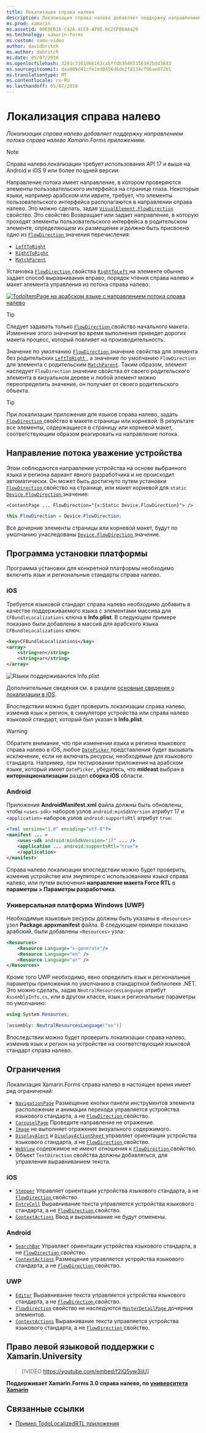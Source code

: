```yaml
---
title: Локализация справа налево
description: Локализация справа налево добавляет поддержку направлением потока справа налево Xamarin.Forms приложениям.
ms.prod: xamarin
ms.assetid: 90E0CB16-C42A-4CC8-A70E-0C2CFB64A429
ms.technology: xamarin-forms
ms.custom: xamu-video
author: davidbritch
ms.author: dabritch
ms.date: 05/07/2018
ms.openlocfilehash: 3201c3161d66163cabffdb36465356192bdd3843
ms.sourcegitcommit: daa089d41cfe1ed0456d6de2f8134cf96ae072b1
ms.translationtype: MT
ms.contentlocale: ru-RU
ms.lasthandoff: 05/07/2018
---
```

# <a name="right-to-left-localization"></a>Локализация справа налево

_Локализация справа налево добавляет поддержку направлением потока справа налево Xamarin.Forms приложениям._

> [!NOTE]
> Справа налево локализации требует использования API 17 и выше на Android и iOS 9 или более поздней версии.

Направление потока имеет направление, в котором проверяются элементы пользовательского интерфейса на странице глаза. Некоторые языки, например арабском или иврите, требует, что элементы пользовательского интерфейса располагаются в направлении справа налево. Это можно сделать, задав [ `VisualElement.FlowDirection` ](xref:Xamarin.Forms.VisualElement.FlowDirection) свойство. Это свойство Возвращает или задает направление, в которую проходят элементы пользовательского интерфейса в родительском элементе, определяющем их размещение и должно быть присвоено одно из [ `FlowDirection` ](xref:Xamarin.Forms.FlowDirection) значения перечисления:

- [`LeftToRight`](xref:Xamarin.Forms.FlowDirection.LeftToRight)
- [`RightToRight`](xref:Xamarin.Forms.FlowDirection.RightToLeft)
- [`MatchParent`](xref:Xamarin.Forms.FlowDirection.MatchParent)

Установка [ `FlowDirection` ](xref:Xamarin.Forms.VisualElement.FlowDirection) свойства [ `RightToLeft` ](xref:Xamarin.Forms.FlowDirection.RightToLeft) на элементе обычно задает способ выравнивания вправо, порядок чтения справа налево и макет элемента управления из потока справа налево:

[![TodoItemPage на арабском языке с направлением потока справа налево](rtl-images/TodoItemPage-Arabic.png "TodoItemPage на арабском языке с направлением потока справа налево")](rtl-images/TodoItemPage-Arabic-Large.png#lightbox "TodoItemPage на арабском языке с направлением потока справа налево")

> [!TIP]
> Следует задавать только [ `FlowDirection` ](xref:Xamarin.Forms.VisualElement.FlowDirection) свойство начального макета. Изменение этого значения во время выполнения приведет дорогих макета процесс, который повлияет на производительность.

Значение по умолчанию [ `FlowDirection` ](xref:Xamarin.Forms.VisualElement.FlowDirection) значение свойства для элемента без родительских [ `LeftToRight` ](xref:Xamarin.Forms.FlowDirection.LeftToRight), а значение по умолчанию `FlowDirection` для элемента с родительским [ `MatchParent`](xref:Xamarin.Forms.FlowDirection.MatchParent). Таким образом, элемент наследует `FlowDirection` значение свойства от своего родительского элемента в визуальном дереве и любой элемент можно переопределить значение, он получает от своего родительского объекта.

> [!TIP]
> При локализации приложения для языков справа налево, задать [ `FlowDirection` ](xref:Xamarin.Forms.VisualElement.FlowDirection) свойство в макете страницы или корневой. В результате все элементы, содержащиеся в страницу или корневой макет, соответствующим образом реагировать на направление потока.

## <a name="respecting-device-flow-direction"></a>Направление потока уважение устройства

Этом соблюдаются направление устройства на основе выбранного языка и региона вариант явного разработчика и не происходит автоматически. Он может быть достигнуто путем установки [ `FlowDirection` ](xref:Xamarin.Forms.VisualElement.FlowDirection) свойство на странице, или макет корневой для `static` [ `Device.FlowDirection` ](xref:Xamarin.Forms.Device.FlowDirection) значение:

```xaml
<ContentPage ... FlowDirection="{x:Static Device.FlowDirection}"> />
```

```csharp
this.FlowDirection = Device.FlowDirection;
```

Все дочерние элементы страницы или корневой макет, будут по умолчанию унаследованы [ `Device.FlowDirection` ](xref:Xamarin.Forms.Device.FlowDirection) значение.

## <a name="platform-setup"></a>Программа установки платформы

Программа установки для конкретной платформы необходимо включить язык и региональные стандарты справа налево.

### <a name="ios"></a>iOS

Требуется языковой стандарт справа налево необходимо добавить в качестве поддерживаемого языка с элементами массива для `CFBundleLocalizations` ключа в **Info.plist**. В следующем примере показано были добавлены в массив для арабского языка `CFBundleLocalizations` ключ:

```xml
<key>CFBundleLocalizations</key>
<array>
    <string>en</string>
    <string>ar</string>
</array>
```

![Языки поддерживаются Info.plist](rtl-images/ios-locales.png "Info.plist поддерживаемые языки")

Дополнительные сведения см. в разделе [основные сведения о локализации в iOS](https://docs.microsoft.com/en-gb/xamarin/ios/app-fundamentals/localization/#localization-basics-in-ios).

Впоследствии можно будет проверить локализации справа налево, изменив язык и регион, в симуляторе устройства или справа налево языковой стандарт, который был указан в **Info.plist**.

> [!WARNING]
> Обратите внимание, что при изменении языка и региона языкового справа налево в iOS, любое [ `DatePicker` ](xref:Xamarin.Forms.DatePicker) представления будет вызывать исключение, если не включать ресурсы, необходимые для языкового стандарта. Например, при тестировании приложения на арабском языке, который имеет `DatePicker`, убедитесь, что **mideast** выбран в **интернационализации** раздел **сборка iOS** области.

### <a name="android"></a>Android

Приложения **AndroidManifest.xml** файла должны быть обновлены, чтобы `<uses-sdk>` наборов узлов `android:minSdkVersion` атрибут 17 и `<application>` наборов узлов `android:supportsRtl` атрибут `true`:

```xml
<?xml version="1.0" encoding="utf-8"?>
<manifest ... >
    <uses-sdk android:minSdkVersion="17" ... />
    <application ... android:supportsRtl="true">
    </application>
</manifest>
```

Справа налево локализации впоследствии можно будет проверить, изменив устройстве или эмуляторе с использованием языка справа налево, или путем включения **направление макета Force RTL** в **параметры > Параметры разработчика**.

### <a name="universal-windows-platform-uwp"></a>Универсальная платформа Windows (UWP)

Необходимые языковые ресурсы должны быть указаны в `<Resources>` узел **Package.appxmanifest** файла. В следующем примере показано арабский, были добавлены `<Resources>` узла:

```xml
<Resources>
    <Resource Language="x-generate"/>
    <Resource Language="en" />
    <Resource Language="ar" />
</Resources>
```

Кроме того UWP необходимо, явно определить язык и региональные параметры приложения по умолчанию в стандартной библиотеке .NET. Это можно сделать, задав `NeutralResourcesLanguage` атрибут `AssemblyInfo.cs`, или в другом классе, язык и региональные параметры по умолчанию:

```csharp
using System.Resources;

[assembly: NeutralResourcesLanguage("en")]
```

Впоследствии можно будет проверить локализации справа налево, изменив язык и регион на устройстве на соответствующий языковой стандарт справа налево.

## <a name="limitations"></a>Ограничения

Локализация Xamarin.Forms справа налево в настоящее время имеет ряд ограничений:

- [`NavigationPage`](xref:Xamarin.Forms.NavigationPage) Размещение кнопки панели инструментов элемента расположение и анимации перехода управляется устройства языкового стандарта, а не [ `FlowDirection` ](xref:Xamarin.Forms.VisualElement.FlowDirection) свойство.
- [`CarouselPage`](xref:Xamarin.Forms.CarouselPage) Проведите направление не отражение.
- [`Image`](xref:Xamarin.Forms.Image) не выполняет отражение визуального содержимого.
- [`DisplayAlert`](https://developer.xamarin.com/api/member/Xamarin.Forms.Page.DisplayAlert/p/System.String/System.String/System.String/) и [ `DisplayActionSheet` ](https://developer.xamarin.com/api/member/Xamarin.Forms.Page.DisplayActionSheet/p/System.String/System.String/System.String/System.String[]/) управляет ориентации устройства языкового стандарта, а не [ `FlowDirection` ](xref:Xamarin.Forms.VisualElement.FlowDirection) свойство.
- [`WebView`](xref:Xamarin.Forms.WebView) содержимое не имеют отношения к [ `FlowDirection` ](xref:Xamarin.Forms.VisualElement.FlowDirection) свойство.
- Объект `TextDirection` свойства должны добавляться, для управления выравниванием текста.

### <a name="ios"></a>iOS

- [`Stepper`](xref:Xamarin.Forms.Stepper) Управляет ориентации устройства языкового стандарта, а не [ `FlowDirection` ](xref:Xamarin.Forms.VisualElement.FlowDirection) свойство.
- [`EntryCell`](xref:Xamarin.Forms.EntryCell) Выравнивание текста управляется устройства языкового стандарта, а не [ `FlowDirection` ](xref:Xamarin.Forms.VisualElement.FlowDirection) свойство.
- [`ContextActions`](xref:Xamarin.Forms.Cell.ContextActions) Ввод и выравнивание не будут отменены.

### <a name="android"></a>Android

- [`SearchBar`](xref:Xamarin.Forms.SearchBar) Управляет ориентации устройства языкового стандарта, а не [ `FlowDirection` ](xref:Xamarin.Forms.VisualElement.FlowDirection) свойство.
- [`ContextActions`](xref:Xamarin.Forms.Cell.ContextActions) Размещение управляется устройства языкового стандарта, а не [ `FlowDirection` ](xref:Xamarin.Forms.VisualElement.FlowDirection) свойство.

### <a name="uwp"></a>UWP

- [`Editor`](xref:Xamarin.Forms.Editor) Выравнивание текста управляется устройства языкового стандарта, а не [ `FlowDirection` ](xref:Xamarin.Forms.VisualElement.FlowDirection) свойство.
- [`FlowDirection`](xref:Xamarin.Forms.VisualElement.FlowDirection) свойство не наследуются [ `MasterDetailPage` ](xref:Xamarin.Forms.MasterDetailPage) дочерних элементов.
- [`ContextActions`](xref:Xamarin.Forms.Cell.ContextActions) Выравнивание текста управляется устройства языкового стандарта, а не [ `FlowDirection` ](xref:Xamarin.Forms.VisualElement.FlowDirection) свойство.

## <a name="right-to-left-language-support-with-xamarinuniversity"></a>Право левой языковой поддержки с Xamarin.University

> [!VIDEO https://youtube.com/embed/f2lQ5yw3iiU]

**Поддерживает Xamarin.Forms 3.0 справа налево, по [университета Xamarin](https://university.xamarin.com/)**

## <a name="related-links"></a>Связанные ссылки

- [Пример TodoLocalizedRTL приложения](https://developer.xamarin.com/samples/xamarin-forms/TodoLocalizedRTL/)
